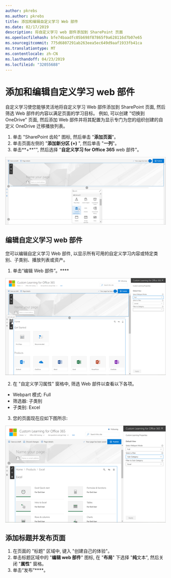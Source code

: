 ```yaml
---
author: pkrebs
ms.author: pkrebs
title: 添加和编辑自定义学习 Web 部件
ms.date: 02/17/2019
description: 将自定义学习 web 部件添加到 SharePoint 页面
ms.openlocfilehash: bfe74baadfc05b698f87865f9a628116d7b07e65
ms.sourcegitcommit: 775d6807291ab263eea5ec649d9aaf1933fb41ca
ms.translationtype: MT
ms.contentlocale: zh-CN
ms.lasthandoff: 04/23/2019
ms.locfileid: "32055688"
---
```

# <a name="add-and-edit-the-custom-learning-web-part"></a>添加和编辑自定义学习 web 部件

自定义学习使您能够灵活地将自定义学习 Web 部件添加到 SharePoint 页面, 然后筛选 Web 部件的内容以满足页面的学习目标。 例如, 可以创建 "切换到 OneDrive" 页面, 然后添加 Web 部件并将其配置为显示专门为您的组织创建的自定义 OneDrive 迁移播放列表。

1.  单击 "SharePoint 齿轮" 图标, 然后单击 "**添加页面**"。
2.  单击页面左侧的 "**添加新分区 (+)** ", 然后单击 "**一列**"。
3.  单击**+**"", 然后选择 "**自定义学习 for Office 365** web 部件"。 

![cg-webpartadd](media/cg-webpartadd.png)

## <a name="edit-the-custom-learning-web-part"></a>编辑自定义学习 web 部件
您可以编辑自定义学习 Web 部件, 以显示所有可用的自定义学习内容或特定类别、子类别、播放列表或资产。 

1.  单击“编辑 Web 部件”。****

![cg-webpartedit](media/cg-webpartedit.png)

2. 在 "自定义学习属性" 窗格中, 筛选 Web 部件以查看以下各项。 

- Webpart 模式: Full
- 筛选器: 子类别
- 子类别: Excel

3. 您的页面现在应如下图所示: 

![cg-webpartfilter](media/cg-webpartfilter.png)

## <a name="add-a-title-and-publish-the-page"></a>添加标题并发布页面
1. 在页面的 "标题" 区域中, 键入 "创建自己的体验"。
2. 单击标题区域中的 "**编辑 web 部件**" 图标, 在 "**布局**" 下选择 "**纯**文本", 然后关闭 "**属性**" 窗格。
3. 单击“发布”****。
